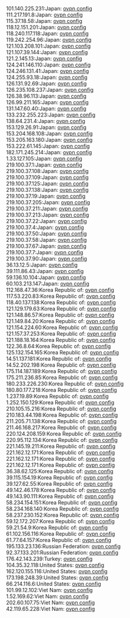 101.140.225.231:Japan: [ovpn config](vpn/101_140_225_231.ovpn)  
111.217.191.8:Japan: [ovpn config](vpn/111_217_191_8.ovpn)  
115.37.18.58:Japan: [ovpn config](vpn/115_37_18_58.ovpn)  
118.12.151.201:Japan: [ovpn config](vpn/118_12_151_201.ovpn)  
118.240.117.118:Japan: [ovpn config](vpn/118_240_117_118.ovpn)  
119.242.254.96:Japan: [ovpn config](vpn/119_242_254_96.ovpn)  
121.103.208.101:Japan: [ovpn config](vpn/121_103_208_101.ovpn)  
121.107.39.144:Japan: [ovpn config](vpn/121_107_39_144.ovpn)  
121.2.145.13:Japan: [ovpn config](vpn/121_2_145_13.ovpn)  
124.241.146.110:Japan: [ovpn config](vpn/124_241_146_110.ovpn)  
124.246.131.41:Japan: [ovpn config](vpn/124_246_131_41.ovpn)  
124.255.93.18:Japan: [ovpn config](vpn/124_255_93_18.ovpn)  
126.131.92.69:Japan: [ovpn config](vpn/126_131_92_69.ovpn)  
126.235.108.237:Japan: [ovpn config](vpn/126_235_108_237.ovpn)  
126.38.96.113:Japan: [ovpn config](vpn/126_38_96_113.ovpn)  
126.99.211.165:Japan: [ovpn config](vpn/126_99_211_165.ovpn)  
131.147.60.40:Japan: [ovpn config](vpn/131_147_60_40.ovpn)  
133.232.255.223:Japan: [ovpn config](vpn/133_232_255_223.ovpn)  
138.64.231.4:Japan: [ovpn config](vpn/138_64_231_4.ovpn)  
153.129.26.91:Japan: [ovpn config](vpn/153_129_26_91.ovpn)  
153.204.168.108:Japan: [ovpn config](vpn/153_204_168_108.ovpn)  
153.205.163.180:Japan: [ovpn config](vpn/153_205_163_180.ovpn)  
153.222.61.145:Japan: [ovpn config](vpn/153_222_61_145.ovpn)  
182.171.245.214:Japan: [ovpn config](vpn/182_171_245_214.ovpn)  
1.33.127.105:Japan: [ovpn config](vpn/1_33_127_105.ovpn)  
219.100.37.1:Japan: [ovpn config](vpn/219_100_37_1.ovpn)  
219.100.37.108:Japan: [ovpn config](vpn/219_100_37_108.ovpn)  
219.100.37.109:Japan: [ovpn config](vpn/219_100_37_109.ovpn)  
219.100.37.125:Japan: [ovpn config](vpn/219_100_37_125.ovpn)  
219.100.37.138:Japan: [ovpn config](vpn/219_100_37_138.ovpn)  
219.100.37.19:Japan: [ovpn config](vpn/219_100_37_19.ovpn)  
219.100.37.205:Japan: [ovpn config](vpn/219_100_37_205.ovpn)  
219.100.37.211:Japan: [ovpn config](vpn/219_100_37_211.ovpn)  
219.100.37.213:Japan: [ovpn config](vpn/219_100_37_213.ovpn)  
219.100.37.22:Japan: [ovpn config](vpn/219_100_37_22.ovpn)  
219.100.37.4:Japan: [ovpn config](vpn/219_100_37_4.ovpn)  
219.100.37.50:Japan: [ovpn config](vpn/219_100_37_50.ovpn)  
219.100.37.58:Japan: [ovpn config](vpn/219_100_37_58.ovpn)  
219.100.37.67:Japan: [ovpn config](vpn/219_100_37_67.ovpn)  
219.100.37.7:Japan: [ovpn config](vpn/219_100_37_7.ovpn)  
219.100.37.90:Japan: [ovpn config](vpn/219_100_37_90.ovpn)  
36.13.12.5:Japan: [ovpn config](vpn/36_13_12_5.ovpn)  
39.111.86.43:Japan: [ovpn config](vpn/39_111_86_43.ovpn)  
59.136.10.104:Japan: [ovpn config](vpn/59_136_10_104.ovpn)  
60.103.213.147:Japan: [ovpn config](vpn/60_103_213_147.ovpn)  
112.168.47.36:Korea Republic of: [ovpn config](vpn/112_168_47_36.ovpn)  
117.53.220.83:Korea Republic of: [ovpn config](vpn/117_53_220_83.ovpn)  
118.40.137.138:Korea Republic of: [ovpn config](vpn/118_40_137_138.ovpn)  
121.129.179.63:Korea Republic of: [ovpn config](vpn/121_129_179_63.ovpn)  
121.148.86.57:Korea Republic of: [ovpn config](vpn/121_148_86_57.ovpn)  
121.149.84.20:Korea Republic of: [ovpn config](vpn/121_149_84_20.ovpn)  
121.154.224.60:Korea Republic of: [ovpn config](vpn/121_154_224_60.ovpn)  
121.157.37.253:Korea Republic of: [ovpn config](vpn/121_157_37_253.ovpn)  
121.188.18.164:Korea Republic of: [ovpn config](vpn/121_188_18_164.ovpn)  
122.36.8.64:Korea Republic of: [ovpn config](vpn/122_36_8_64.ovpn)  
125.132.154.165:Korea Republic of: [ovpn config](vpn/125_132_154_165.ovpn)  
14.51.137.181:Korea Republic of: [ovpn config](vpn/14_51_137_181.ovpn)  
14.52.202.198:Korea Republic of: [ovpn config](vpn/14_52_202_198.ovpn)  
175.114.187.189:Korea Republic of: [ovpn config](vpn/175_114_187_189.ovpn)  
175.211.236.85:Korea Republic of: [ovpn config](vpn/175_211_236_85.ovpn)  
180.233.226.230:Korea Republic of: [ovpn config](vpn/180_233_226_230.ovpn)  
180.80.177.218:Korea Republic of: [ovpn config](vpn/180_80_177_218.ovpn)  
1.237.19.89:Korea Republic of: [ovpn config](vpn/1_237_19_89.ovpn)  
1.252.150.129:Korea Republic of: [ovpn config](vpn/1_252_150_129.ovpn)  
210.105.15.216:Korea Republic of: [ovpn config](vpn/210_105_15_216.ovpn)  
210.183.44.198:Korea Republic of: [ovpn config](vpn/210_183_44_198.ovpn)  
211.205.71.138:Korea Republic of: [ovpn config](vpn/211_205_71_138.ovpn)  
211.46.168.217:Korea Republic of: [ovpn config](vpn/211_46_168_217.ovpn)  
220.124.208.159:Korea Republic of: [ovpn config](vpn/220_124_208_159.ovpn)  
220.95.112.134:Korea Republic of: [ovpn config](vpn/220_95_112_134.ovpn)  
221.145.19.211:Korea Republic of: [ovpn config](vpn/221_145_19_211.ovpn)  
221.162.12.171:Korea Republic of: [ovpn config](vpn/221_162_12_171.ovpn)  
221.162.12.171:Korea Republic of: [ovpn config](vpn/221_162_12_171.ovpn)  
221.162.12.171:Korea Republic of: [ovpn config](vpn/221_162_12_171.ovpn)  
36.38.62.125:Korea Republic of: [ovpn config](vpn/36_38_62_125.ovpn)  
39.115.154.19:Korea Republic of: [ovpn config](vpn/39_115_154_19.ovpn)  
39.127.62.55:Korea Republic of: [ovpn config](vpn/39_127_62_55.ovpn)  
49.142.46.178:Korea Republic of: [ovpn config](vpn/49_142_46_178.ovpn)  
49.143.90.111:Korea Republic of: [ovpn config](vpn/49_143_90_111.ovpn)  
58.234.154.151:Korea Republic of: [ovpn config](vpn/58_234_154_151.ovpn)  
58.234.168.140:Korea Republic of: [ovpn config](vpn/58_234_168_140.ovpn)  
58.237.230.152:Korea Republic of: [ovpn config](vpn/58_237_230_152.ovpn)  
59.12.172.207:Korea Republic of: [ovpn config](vpn/59_12_172_207.ovpn)  
59.21.54.9:Korea Republic of: [ovpn config](vpn/59_21_54_9.ovpn)  
61.102.156.116:Korea Republic of: [ovpn config](vpn/61_102_156_116.ovpn)  
61.77.64.157:Korea Republic of: [ovpn config](vpn/61_77_64_157.ovpn)  
195.133.23.136:Russian Federation: [ovpn config](vpn/195_133_23_136.ovpn)  
92.37.133.201:Russian Federation: [ovpn config](vpn/92_37_133_201.ovpn)  
176.42.143.239:Turkey: [ovpn config](vpn/176_42_143_239.ovpn)  
104.35.32.118:United States: [ovpn config](vpn/104_35_32_118.ovpn)  
162.120.155.116:United States: [ovpn config](vpn/162_120_155_116.ovpn)  
173.198.248.39:United States: [ovpn config](vpn/173_198_248_39.ovpn)  
66.214.116.6:United States: [ovpn config](vpn/66_214_116_6.ovpn)  
101.99.12.102:Viet Nam: [ovpn config](vpn/101_99_12_102.ovpn)  
1.52.169.62:Viet Nam: [ovpn config](vpn/1_52_169_62.ovpn)  
202.60.107.75:Viet Nam: [ovpn config](vpn/202_60_107_75.ovpn)  
42.119.65.228:Viet Nam: [ovpn config](vpn/42_119_65_228.ovpn)  
